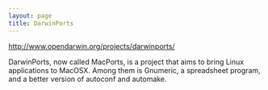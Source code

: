 ```yaml
---
layout: page
title: DarwinPorts
---
```


http://www.opendarwin.org/projects/darwinports/

DarwinPorts, now called MacPorts, is a project that aims to bring Linux applications to MacOSX. Among them is Gnumeric, a spreadsheet program, and a better version of autoconf and automake.

